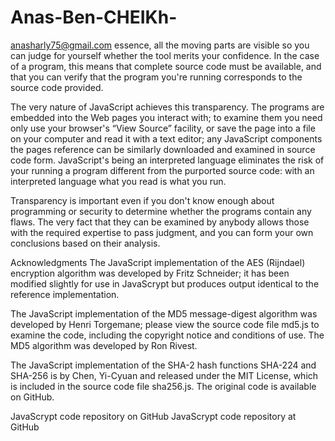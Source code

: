 # Anas-Ben-CHEIKh-
anasharly75@gmail.com
essence, all the moving parts are visible so you can judge for yourself whether the tool merits your confidence. In the case of a program, this means that complete source code must be available, and that you can verify that the program you're running corresponds to the source code provided.

The very nature of JavaScript achieves this transparency. The programs are embedded into the Web pages you interact with; to examine them you need only use your browser's “View Source” facility, or save the page into a file on your computer and read it with a text editor; any JavaScript components the pages reference can be similarly downloaded and examined in source code form. JavaScript's being an interpreted language eliminates the risk of your running a program different from the purported source code: with an interpreted language what you read is what you run.

Transparency is important even if you don't know enough about programming or security to determine whether the programs contain any flaws. The very fact that they can be examined by anybody allows those with the required expertise to pass judgment, and you can form your own conclusions based on their analysis.

Acknowledgments
The JavaScript implementation of the AES (Rijndael) encryption algorithm was developed by Fritz Schneider; it has been modified slightly for use in JavaScrypt but produces output identical to the reference implementation.

The JavaScript implementation of the MD5 message-digest algorithm was developed by Henri Torgemane; please view the source code file md5.js to examine the code, including the copyright notice and conditions of use. The MD5 algorithm was developed by Ron Rivest.

The JavaScript implementation of the SHA-2 hash functions SHA-224 and SHA-256 is by Chen, Yi-Cyuan and released under the MIT License, which is included in the source code file sha256.js. The original code is available on GitHub.

JavaScrypt code repository on GitHub JavaScrypt code repository at GitHub

